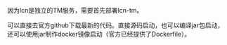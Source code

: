 因为lcn是独立的TM服务，需要首先部署lcn-tm。

可以直接去官方github下载最新的代码。直接源码启动，也可以编译jar包启动，还可以使用jar制作docker镜像启动（官方已经提供了Dockerfile）。